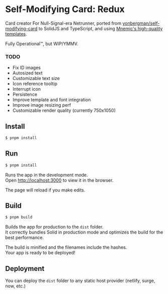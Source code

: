 # Self-Modifying Card: Redux

Card creator For Null-Signal-era Netrunner, ported from [yonbergman/self-modifying-card](https://github.com/yonbergman/self-modifying-card) to SolidJS and TypeScript, and using [Mnemic's high-quality templates](https://www.reddit.com/r/Netrunner/comments/yuapf2/mnemics_custom_netrunner_cards_1024_custom_cards/).

Fully Operational&trade;, but WIP/YMMV.

### TODO

- Fix ID images
- Autosized text
- Customizable text size
- Icon reference tooltip
- Interrupt icon
- Persistence
- Improve template and font integration
- Improve image resizing perf
- Customizable render quality (currently 750x1050)

## Install

```bash
$ pnpm install
```

## Run

```bash
$ pnpm install
```

Runs the app in the development mode.<br>
Open [http://localhost:3000](http://localhost:3000) to view it in the browser.

The page will reload if you make edits.<br>

## Build

```bash
$ pnpm build
```

Builds the app for production to the `dist` folder.<br>
It correctly bundles Solid in production mode and optimizes the build for the best performance.

The build is minified and the filenames include the hashes.<br>
Your app is ready to be deployed!

## Deployment

You can deploy the `dist` folder to any static host provider (netlify, surge, now, etc.)